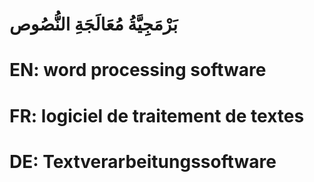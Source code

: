 # بَرْمَجِيَّةُ مُعَالَجَةِ النُّصُوص

# EN: word processing software

# FR: logiciel de traitement de textes

# DE: Textverarbeitungssoftware
